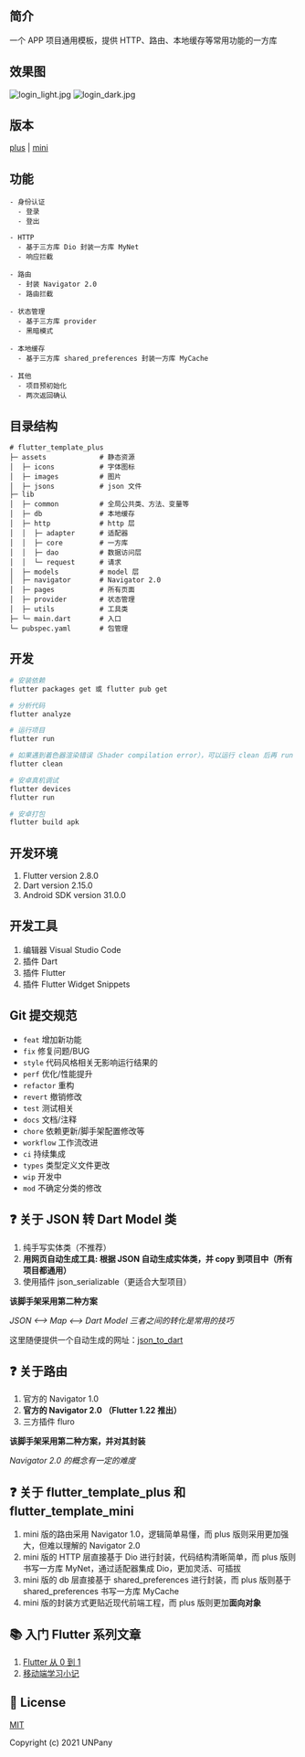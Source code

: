 ## 简介

一个 APP 项目通用模板，提供 HTTP、路由、本地缓存等常用功能的一方库

## 效果图

![login_light.jpg](assets/images/docs/login_light.jpg)
![login_dark.jpg](assets/images/docs/login_dark.jpg)

## 版本

[plus](https://github.com/un-pany/flutter-template-plus) | [mini](https://github.com/un-pany/flutter-template-mini)

## 功能

```text
- 身份认证
  - 登录
  - 登出

- HTTP
  - 基于三方库 Dio 封装一方库 MyNet
  - 响应拦截

- 路由
  - 封装 Navigator 2.0
  - 路由拦截

- 状态管理
  - 基于三方库 provider
  - 黑暗模式

- 本地缓存
  - 基于三方库 shared_preferences 封装一方库 MyCache

- 其他
  - 项目预初始化
  - 两次返回确认
```

## 目录结构

```
# flutter_template_plus
├─ assets             # 静态资源
│  ├─ icons           # 字体图标
│  ├─ images          # 图片
│  ├─ jsons           # json 文件
├─ lib
│  ├─ common          # 全局公共类、方法、变量等
│  ├─ db              # 本地缓存
│  ├─ http            # http 层
│  │  ├─ adapter      # 适配器
│  │  ├─ core         # 一方库
│  │  ├─ dao          # 数据访问层
│  │  └─ request      # 请求
│  ├─ models          # model 层
│  ├─ navigator       # Navigator 2.0
│  ├─ pages           # 所有页面
│  ├─ provider        # 状态管理
│  ├─ utils           # 工具类
├─ └─ main.dart       # 入口
└─ pubspec.yaml       # 包管理
```

## 开发

```bash
# 安装依赖
flutter packages get 或 flutter pub get

# 分析代码
flutter analyze

# 运行项目
flutter run

# 如果遇到着色器渲染错误（Shader compilation error），可以运行 clean 后再 run
flutter clean

# 安卓真机调试
flutter devices
flutter run

# 安卓打包
flutter build apk
```

## 开发环境

1. Flutter version 2.8.0
2. Dart version 2.15.0
3. Android SDK version 31.0.0

## 开发工具

1. 编辑器 Visual Studio Code
2. 插件 Dart
3. 插件 Flutter
4. 插件 Flutter Widget Snippets

## Git 提交规范

- `feat` 增加新功能
- `fix` 修复问题/BUG
- `style` 代码风格相关无影响运行结果的
- `perf` 优化/性能提升
- `refactor` 重构
- `revert` 撤销修改
- `test` 测试相关
- `docs` 文档/注释
- `chore` 依赖更新/脚手架配置修改等
- `workflow` 工作流改进
- `ci` 持续集成
- `types` 类型定义文件更改
- `wip` 开发中
- `mod` 不确定分类的修改

## ❓ 关于 JSON 转 Dart Model 类

1. 纯手写实体类（不推荐）
2. **用网页自动生成工具: 根据 JSON 自动生成实体类，并 copy 到项目中（所有项目都通用）**
3. 使用插件 json_serializable（更适合大型项目）

**该脚手架采用第二种方案**

*JSON <——> Map <——> Dart Model 三者之间的转化是常用的技巧*

这里随便提供一个自动生成的网址：[json_to_dart](https://javiercbk.github.io/json_to_dart/)

## ❓ 关于路由

1. 官方的 Navigator 1.0
2. **官方的 Navigator 2.0 （Flutter 1.22 推出）**
3. 三方插件 fluro

**该脚手架采用第二种方案，并对其封装**

*Navigator 2.0 的概念有一定的难度*

## ❓ 关于 flutter_template_plus 和 flutter_template_mini

1. mini 版的路由采用 Navigator 1.0，逻辑简单易懂，而 plus 版则采用更加强大，但难以理解的 Navigator 2.0
2. mini 版的 HTTP 层直接基于 Dio 进行封装，代码结构清晰简单，而 plus 版则书写一方库 MyNet，通过适配器集成 Dio，更加灵活、可插拔
3. mini 版的 db 层直接基于 shared_preferences 进行封装，而 plus 版则基于 shared_preferences 书写一方库 MyCache
4. mini 版的封装方式更贴近现代前端工程，而 plus 版则更加**面向对象**

## 📚 入门 Flutter 系列文章

1. [Flutter 从 0 到 1](https://juejin.cn/column/6995160230476644366)
2. [移动端学习小记](https://juejin.cn/column/6991310785871872007)

## 📄 License

[MIT](https://github.com/un-pany/flutter-template/blob/main/LICENSE)

Copyright (c) 2021 UNPany
